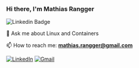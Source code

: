 ### Hi there, I'm Mathias Rangger

![Linkedin Badge](https://img.shields.io/badge/LinkedIn-2867b2?style=flat-square&logo=Linkedin&logoColor=white&link=https://www.linkedin.com/in/mathiasrangger/)

💬 Ask me about Linux and Containers

📫 How to reach me: **mathias.rangger@gmail.com**

[![LinkedIn](https://custom-icon-badges.demolab.com/badge/LinkedIn-0A66C2?logo=linkedin-white&logoColor=fff)](https://www.linkedin.com/in/mathiasrangger/)
[![Gmail](https://img.shields.io/badge/Gmail-D14836?logo=gmail&logoColor=white)](mailto:mathias.rangger@gmail.com)

<!--
**mrangger/mrangger** is a ✨ _special_ ✨ repository because its `README.md` (this file) appears on your GitHub profile.

Here are some ideas to get you started:

- 🔭 I’m currently working on ...
- 🌱 I’m currently learning ...
- 👯 I’m looking to collaborate on ...
- 🤔 I’m looking for help with ...
- 💬 Ask me about Linux and Containers
- 📫 How to reach me: **mathias.rangger@gmail.com**
- 😄 Pronouns: ...
- ⚡ Fun fact: ...
-->
